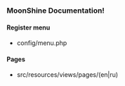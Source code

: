### MoonShine Documentation!

#### Register menu
- config/menu.php

#### Pages
- src/resources/views/pages/(en|ru)
